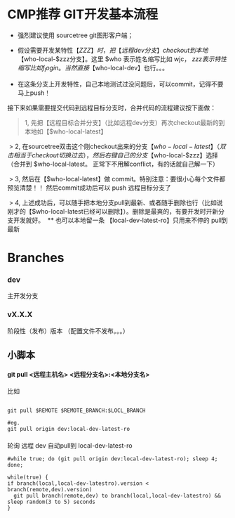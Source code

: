 
# CMP推荐 GIT开发基本流程


* 强烈建议使用 sourcetree git图形客户端；

* 假设需要开发某特性【$ZZZ】时，把 【远程dev分支】checkout到本地【$who-local-$zzz分支】。这里 $who 表示姓名缩写比如 wjc， $zzz表示特性缩写比如 f_login。 当然直接 【$who-local-dev】也行。。。

* 在这条分支上开发特性，自己本地测试过没问题后，可以commit，记得不要马上push！ 

接下来如果需要提交代码到远程目标分支时，合并代码的流程建议按下面做：

  > 1, 先把【远程目标合并分支】（比如远程dev分支）再次checkout最新的到本地如【$who-local-latest】
  >
  > 2, 在sourcetree双击这个刚checkout出来的分支【$who-local-latest】（双击相当于checkout 切换过去），然后右键自己的分支【$who-local-$zzz】选择 （合并到 $who-local-latest。 正常下不用解conflict，有的话就自己解一下）
  >
  > 3, 然后在【$who-local-latest】做 commit。特别注意：要很小心每个文件都预览清楚！！ 然后commit成功后可以 push 远程目标分支了
  >
  > 4,  上述成功后，可以随手把本地分支pull到最新、或者随手删除也行（比如说刚才的【$who-local-latest已经可以删除】）。删除是最爽的，有要开发时开新分支开发就好。  ** 也可以本地留一条 【local-dev-latest-ro】只用来不停的 pull到最新
  
# Branches

### dev

主开发分支

### vX.X.X

阶段性（发布）版本
（配置文件不发布。。。）

## 小脚本
#### git pull <远程主机名> <远程分支名>:<本地分支名>
比如
```

git pull $REMOTE $REMOTE_BRANCH:$LOCL_BRANCH

#eg.
git pull origin dev:local-dev-latest-ro

```
#### 
轮询 远程 dev 自动pull到 local-dev-latest-ro
```
#while true; do (git pull origin dev:local-dev-latest-ro); sleep 4; done;

while(true) {
if branch(local,local-dev-latestro).version < branch(remote,dev).version) 
  git pull branch(remote,dev) to branch(local,local-dev-latestro) && sleep random(3 to 5) seconds
}
```
